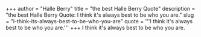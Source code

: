 +++
author = "Halle Berry"
title = "the best Halle Berry Quote"
description = "the best Halle Berry Quote: I think it's always best to be who you are."
slug = "i-think-its-always-best-to-be-who-you-are"
quote = '''I think it's always best to be who you are.'''
+++
I think it's always best to be who you are.
